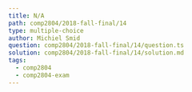 ```yaml
---
title: N/A
path: comp2804/2018-fall-final/14
type: multiple-choice
author: Michiel Smid
question: comp2804/2018-fall-final/14/question.ts
solution: comp2804/2018-fall-final/14/solution.md
tags:
  - comp2804
  - comp2804-exam
---
```


